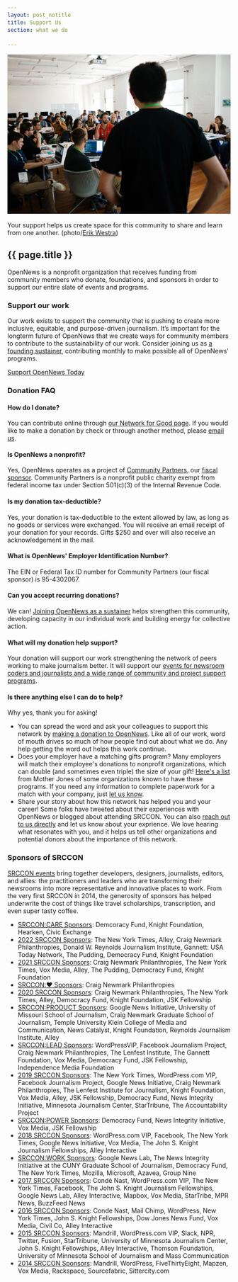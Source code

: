 ```yaml
---
layout: post_notitle
title: Support Us
section: what we do

---
```

<img src="/media/img/srccon-supporters.jpg" class="topline">
<p class="caption">Your support helps us create space for this community to share and learn from one another. (photo/<a href="http://www.westraco.com/">Erik Westra</a>)</p>

<h2>{{ page.title }}</h2>
<p class="bodybig">OpenNews is a nonprofit organization that receives funding from community members who donate, foundations, and sponsors in order to support our entire slate of events and programs.</p>

### Support our work

Our work exists to support the community that is pushing to create more inclusive, equitable, and purpose-driven journalism. It’s important for the longterm future of OpenNews that we create ways for community members to contribute to the sustainability of our work. Consider joining us as [a founding sustainer](https://opennews.networkforgood.com/), contributing monthly to make possible all of OpenNews’ programs.

<a id="faq" class="sidebar-button" href="https://opennews.networkforgood.com/">Support OpenNews Today</a>

### Donation FAQ

#### How do I donate?

You can contribute online through [our Network for Good page](https://opennews.networkforgood.com/). If you would like to make a donation by check or through another method, please [email us](mailto:info@opennews.org).

#### Is OpenNews a nonprofit?
Yes, OpenNews operates as a project of [Community Partners](https://communitypartners.org/), our [fiscal sponsor](https://www.councilofnonprofits.org/tools-resources/fiscal-sponsorship-nonprofits). Community Partners is a nonprofit public charity exempt from federal income tax under Section 501(c)(3) of the Internal Revenue Code.

#### Is my donation tax-deductible?
Yes, your donation is tax-deductible to the extent allowed by law, as long as no goods or services were exchanged. You will receive an email receipt of your donation for your records. Gifts $250 and over will also receive an acknowledgement in the mail.

#### What is OpenNews' Employer Identification Number?
The EIN or Federal Tax ID number for Community Partners (our fiscal sponsor) is 95-4302067.

#### Can you accept recurring donations?
We can! [Joining OpenNews as a sustainer](https://opennews.networkforgood.com/) helps strengthen this community, developing capacity in our individual work and building energy for collective action.

#### What will my donation help support?
Your donation will support our work strengthening the network of peers working to make journalism better. It will support our [events for newsroom coders and journalists and a wide range of community and project support programs](/what). 

#### Is there anything else I can do to help?
Why yes, thank you for asking!

* You can spread the word and ask your colleagues to support this network by [making a donation to OpenNews](/donate/). Like all of our work, word of mouth drives so much of how people find out about what we do. Any help getting the word out helps this work continue.
* Does your employer have a matching gifts program? Many employers will match their employee's donations to nonprofit organizations, which can double (and sometimes even triple) the size of your gift! [Here's a list](https://www.motherjones.com/support/matching-gifts/) from Mother Jones of some organizations known to have these programs. If you need any information to complete paperwork for a match with your company, just [let us know](mailto:erika@opennews.org).
* Share your story about how this network has helped you and your career! Some folks have tweeted about their experiences with OpenNews or blogged about attending SRCCON. You can also [reach out to us directly](mailto:info@opennews.org) and let us know about your exprience. We love hearing what resonates with you, and it helps us tell other organizations and potential donors about the importance of this network.


### Sponsors of SRCCON

[SRCCON events](https://srccon.org) bring together developers, designers, journalists, editors, and allies: the practitioners and leaders who are transforming their newsrooms into more representative and innovative places to work. From the very first SRCCON in 2014, the generosity of sponsors has helped underwrite the cost of things like travel scholarships, transcription, and even super tasty coffee.

* [SRCCON:CARE Sponsors](https://srccon.org/srccon-care-2022/sponsors/): Demcoracy Fund, Knight Foundation, Hearken, Civic Exchange
* [2022 SRCCON Sponsors](https://2022.srccon.org/sponsors/): The New York Times, Alley, Craig Newmark Philanthropies, Donald W. Reynolds Journalism Institute, Gannett: USA Today Network, The Pudding, Democracy Fund, Knight Foundation
* [2021 SRCCON Sponsors](https://2021.srccon.org/sponsors/): Craig Newmark Philanthropies, The New York Times, Vox Media, Alley, The Pudding, Democracy Fund, Knight Foundation
* [SRCCON:❤️ Sponsors](https://srccon.org/srccon-heart-2020/): Craig Newmark Philanthropies
* [2020 SRCCON Sponsors](https://2020.srccon.org/sponsors/): Craig Newmark Philanthropies, The New York Times, Alley, Democracy Fund, Knight Foundation, JSK Fellowship
* [SRCCON:PRODUCT Sponsors](https://product.srccon.org/sponsors/): Google News Initiative, University of Missouri School of Journalism, Craig Newmark Graduate School of Journalism, Temple University Klein College of Media and Communication, News Catalyst, Knight Foundation, Reynolds Journalism Institute, Alley
* [SRCCON:LEAD Sponsors](https://lead.srccon.org/sponsors/): WordPressVIP, Facebook Journalism Project, Craig Newmark Philanthropies, The Lenfest Institute, The Gannett Foundation, Vox Media, Democracy Fund, JSK Fellowship, Independence Media Foundation
* [2019 SRCCON Sponsors](https://srccon.org/sponsors/): The New York Times, WordPress.com VIP, Facebook Journalism Project, Google News Initiative, Craig Newmark Philanthropies, The Lenfest Institute for Journalism, Knight Foundation, Vox Media, Alley, JSK Fellowship, Democracy Fund, News Integrity Initiative, Minnesota Journalism Center, StarTribune, The Accountability Project
* [SRCCON:POWER Sponsors](https://power.srccon.org/sponsors/list/): Democracy Fund, News Integrity Initiative, Vox Media, JSK Fellowship
* [2018 SRCCON Sponsors](https://2018.srccon.org/sponsors/): WordPress.com VIP, Facebook, The New York Times, Google News Initiative, Vox Media, The John S. Knight Journalism Fellowships, Alley Interactive
* [SRCCON:WORK Sponsors](https://work.srccon.org/sponsors/): Google News Lab, The News Integrity Initiative at the CUNY Graduate School of Journalism, Democracy Fund, The New York Times, Mozilla, Microsoft, Azavea, Group Nine
* [2017 SRCCON Sponsors](https://2017.srccon.org/sponsors/): Condé Nast, WordPress.com VIP, The New York Times, Facebook, The John S. Knight Journalism Fellowships, Google News Lab, Alley Interactive, Mapbox, Vox Media, StarTribe, MPR News, BuzzFeed News
* [2016 SRCCON Sponsors](http://srccon.org/sponsors/): Conde Nast, Mail Chimp, WordPress, New York Times, John S. Knight Fellowships, Dow Jones News Fund, Vox Media, Civil Co, Alley Interactive
* [2015 SRCCON Sponsors](http://2015.srccon.org/sponsors/2015/): Mandrill, WordPress.com VIP, Slack, NPR, Twitter, Fusion, StarTribune, University of Minnesota Journalism Center, John S. Knight Fellowships, Alley Interactive, Thomson Foundation, University of Minnesota School of Journalism and Mass Communication
* [2014 SRCCON Sponsors](http://2014.srccon.org/sponsors/): Mandrill, WordPress, FiveThirtyEight, Mapzen, Vox Media, Rackspace, Sourcefabric, Sittercity.com
